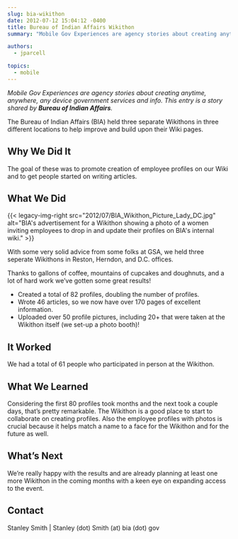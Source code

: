 ```yaml
---
slug: bia-wikithon
date: 2012-07-12 15:04:12 -0400
title: Bureau of Indian Affairs Wikithon
summary: "Mobile Gov Experiences are agency stories about creating anytime, anywhere, any device government services and info. This entry is a story shared by Bureau of Indian Affairs."

authors:
  - jparcell

topics:
  - mobile
---
```


_Mobile Gov Experiences are agency stories about creating anytime, anywhere, any device government services and info. This entry is a story shared by **Bureau of Indian Affairs**._

The Bureau of Indian Affairs (BIA) held three separate Wikithons in three different locations to help improve and build upon their Wiki pages.

## Why We Did It

The goal of these was to promote creation of employee profiles on our Wiki and to get people started on writing articles.

## What We Did

{{< legacy-img-right src="2012/07/BIA_Wikithon_Picture_Lady_DC.jpg" alt="BIA's advertisement for a Wikithon showing a photo of a women inviting employees to drop in and update their profiles on BIA's internal wiki." >}}

With some very solid advice from some folks at GSA, we held three seperate Wikithons in Reston, Herndon, and D.C. offices.

Thanks to gallons of coffee, mountains of cupcakes and doughnuts, and a lot of hard work we&#8217;ve gotten some great results!

  * Created a total of 82 profiles, doubling the number of profiles.
  * Wrote 46 articles, so we now have over 170 pages of excellent information.
  * Uploaded over 50 profile pictures, including 20+ that were taken at the Wikithon itself (we set-up a photo booth)!

## It Worked

We had a total of 61 people who participated in person at the Wikithon.

## What We Learned

Considering the first 80 profiles took months and the next took a couple days, that’s pretty remarkable. The Wikithon is a good place to start to collaborate on creating profiles. Also the employee profiles with photos is crucial because it helps match a name to a face for the Wikithon and for the future as well.

## What&#8217;s Next

We’re really happy with the results and are already planning at least one more Wikithon in the coming months with a keen eye on expanding access to the event.

## Contact

Stanley Smith | Stanley (dot) Smith (at) bia (dot) gov
